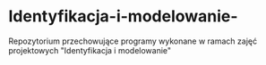# Identyfikacja-i-modelowanie-
Repozytorium przechowujące programy wykonane w ramach zajęć projektowych "Identyfikacja i modelowanie"
